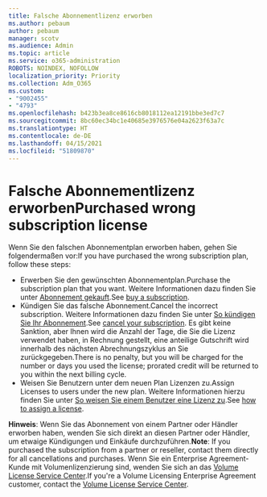 ```yaml
---
title: Falsche Abonnementlizenz erworben
ms.author: pebaum
author: pebaum
manager: scotv
ms.audience: Admin
ms.topic: article
ms.service: o365-administration
ROBOTS: NOINDEX, NOFOLLOW
localization_priority: Priority
ms.collection: Adm_O365
ms.custom:
- "9002455"
- "4793"
ms.openlocfilehash: b423b3ea8ce8616cb8018112ea12191bbe3ed7c7
ms.sourcegitcommit: 8bc60ec34bc1e40685e3976576e04a2623f63a7c
ms.translationtype: HT
ms.contentlocale: de-DE
ms.lasthandoff: 04/15/2021
ms.locfileid: "51809870"
---
```

# <a name="purchased-wrong-subscription-license"></a><span data-ttu-id="ceb69-102">Falsche Abonnementlizenz erworben</span><span class="sxs-lookup"><span data-stu-id="ceb69-102">Purchased wrong subscription license</span></span>

<span data-ttu-id="ceb69-103">Wenn Sie den falschen Abonnementplan erworben haben, gehen Sie folgendermaßen vor:</span><span class="sxs-lookup"><span data-stu-id="ceb69-103">If you have purchased the wrong subscription plan, follow these steps:</span></span>

- <span data-ttu-id="ceb69-104">Erwerben Sie den gewünschten Abonnementplan.</span><span class="sxs-lookup"><span data-stu-id="ceb69-104">Purchase the subscription plan that you want.</span></span> <span data-ttu-id="ceb69-105">Weitere Informationen dazu finden Sie unter [Abonnement gekauft](https://docs.microsoft.com/alchemyinsights/buy-a-subscription-to-office-365-for-business).</span><span class="sxs-lookup"><span data-stu-id="ceb69-105">See [buy a subscription](https://docs.microsoft.com/alchemyinsights/buy-a-subscription-to-office-365-for-business).</span></span>
- <span data-ttu-id="ceb69-106">Kündigen Sie das falsche Abonnement.</span><span class="sxs-lookup"><span data-stu-id="ceb69-106">Cancel the incorrect subscription.</span></span> <span data-ttu-id="ceb69-107">Weitere Informationen dazu finden Sie unter [So kündigen Sie Ihr Abonnement](https://docs.microsoft.com/alchemyinsights/canceling-your-office-365-subscription).</span><span class="sxs-lookup"><span data-stu-id="ceb69-107">See [cancel your subscription](https://docs.microsoft.com/alchemyinsights/canceling-your-office-365-subscription).</span></span>
<span data-ttu-id="ceb69-108">Es gibt keine Sanktion, aber Ihnen wird die Anzahl der Tage, die Sie die Lizenz verwendet haben, in Rechnung gestellt, eine anteilige Gutschrift wird innerhalb des nächsten Abrechnungszyklus an Sie zurückgegeben.</span><span class="sxs-lookup"><span data-stu-id="ceb69-108">There is no penalty, but you will be charged for the number or days you used the license; prorated credit will be returned to you within the next billing cycle.</span></span>
- <span data-ttu-id="ceb69-109">Weisen Sie Benutzern unter dem neuen Plan Lizenzen zu.</span><span class="sxs-lookup"><span data-stu-id="ceb69-109">Assign Licenses to users under the new plan.</span></span> <span data-ttu-id="ceb69-110">Weitere Informationen hierzu finden Sie unter [So weisen Sie einem Benutzer eine Lizenz zu](https://docs.microsoft.com/alchemyinsights/how-to-assign-a-license-to-a-user).</span><span class="sxs-lookup"><span data-stu-id="ceb69-110">See [how to assign a license](https://docs.microsoft.com/alchemyinsights/how-to-assign-a-license-to-a-user).</span></span>

<span data-ttu-id="ceb69-111">**Hinweis**: Wenn Sie das Abonnement von einem Partner oder Händler erworben haben, wenden Sie sich direkt an diesen Partner oder Händler, um etwaige Kündigungen und Einkäufe durchzuführen.</span><span class="sxs-lookup"><span data-stu-id="ceb69-111">**Note**: If you purchased the subscription from a partner or reseller, contact them directly for all cancellations and purchases.</span></span> <span data-ttu-id="ceb69-112">Wenn Sie ein Enterprise Agreement-Kunde mit Volumenlizenzierung sind, wenden Sie sich an das [Volume License Service Center](https://support.microsoft.com/help/4471406/how-to-contact-the-microsoft-volume-licensing-service-center).</span><span class="sxs-lookup"><span data-stu-id="ceb69-112">If you're a Volume Licensing Enterprise Agreement customer, contact the [Volume License Service Center](https://support.microsoft.com/help/4471406/how-to-contact-the-microsoft-volume-licensing-service-center).</span></span>
